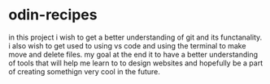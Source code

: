 # odin-recipes
in this project i wish to get a better understanding of git and its functanality.
i also wish to get used to using vs code and using the terminal to make move and delete files.
 my goal at the end it to have a better understanding of tools that will help me learn to to design websites and hopefully be a part of creating somethign very cool in the future. 
